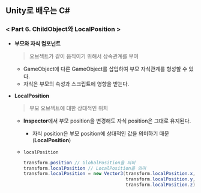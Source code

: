## Unity로 배우는 C#

### < Part 6. ChildObject와 LocalPosition >

- **부모와 자식 컴포넌트**

  > 오브젝트가 같이 움직이기 위해서 상속관계를 부여

  - GameObject에 다른 GameObject를 삽입하여 부모 자식관계를 형성할 수 있다.
  - 자식은 부모의 속성과 스크립트에 영향을 받는다.

- **LocalPosition**

  > 부모 오브젝트에 대한 상대적인 위치
  - **Inspector**에서 부모 position을 변경해도 자식 position은 그대로 유지된다.
  
    - 자식 position은 부모 position에 상대적인 값을 의미하기 때문 (**LocalPosition**)
  
  - `localPosition`
  
    ```c#
    transform.position // GlobalPosition을 의미
    transform.localPosition // LocalPosition을 의미
    transform.localPosition = new Vector3(transform.localPosition.x,
                                          transform.localPosition.y,
                                          transform.localPosition.z);
    ```